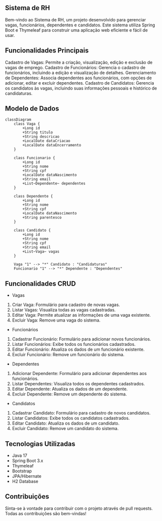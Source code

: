 ## Sistema de RH

Bem-vindo ao Sistema de RH, um projeto desenvolvido para gerenciar vagas, funcionários, dependentes e candidatos. Este sistema utiliza Spring Boot e Thymeleaf para construir uma aplicação web eficiente e fácil de usar.

## Funcionalidades Principais

Cadastro de Vagas: Permite a criação, visualização, edição e exclusão de vagas de emprego.
Cadastro de Funcionários: Gerencia o cadastro de funcionários, incluindo a edição e visualização de detalhes.
Gerenciamento de Dependentes: Associa dependentes aos funcionários, com opções de adicionar, editar e excluir dependentes.
Cadastro de Candidatos: Gerencia os candidatos às vagas, incluindo suas informações pessoais e histórico de candidaturas.

## Modelo de Dados

```mermaid
classDiagram
    class Vaga {
        +Long id
        +String titulo
        +String descricao
        +LocalDate dataCriacao
        +LocalDate dataEncerramento
    }

    class Funcionario {
        +Long id
        +String nome
        +String cpf
        +LocalDate dataNascimento
        +String email
        +List~Dependente~ dependentes
    }

    class Dependente {
        +Long id
        +String nome
        +String cpf
        +LocalDate dataNascimento
        +String parentesco
    }

    class Candidato {
        +Long id
        +String nome
        +String cpf
        +String email
        +List~Vaga~ vagas
    }

    Vaga "1" --> "*" Candidato : "Candidaturas"
    Funcionario "1" --> "*" Dependente : "Dependentes"
```

## Funcionalidades CRUD

- Vagas
  
1) Criar Vaga: Formulário para cadastro de novas vagas.
2) Listar Vagas: Visualiza todas as vagas cadastradas.
3) Editar Vaga: Permite atualizar as informações de uma vaga existente.
4) Excluir Vaga: Remove uma vaga do sistema.

- Funcionários

1) Cadastrar Funcionário: Formulário para adicionar novos funcionários.
2) Listar Funcionários: Exibe todos os funcionários cadastrados.
3) Editar Funcionário: Atualiza os dados de um funcionário existente.
4) Excluir Funcionário: Remove um funcionário do sistema.

- Dependentes

1) Adicionar Dependente: Formulário para adicionar dependentes aos funcionários.
2) Listar Dependentes: Visualiza todos os dependentes cadastrados.
3) Editar Dependente: Atualiza os dados de um dependente.
4) Excluir Dependente: Remove um dependente do sistema.

- Candidatos

1) Cadastrar Candidato: Formulário para cadastro de novos candidatos.
2) Listar Candidatos: Exibe todos os candidatos cadastrados.
3) Editar Candidato: Atualiza os dados de um candidato.
4) Excluir Candidato: Remove um candidato do sistema.

## Tecnologias Utilizadas

* Java 17
* Spring Boot 3.x
* Thymeleaf
* Bootstrap
* JPA/Hibernate
* H2 Database

## Contribuições
Sinta-se à vontade para contribuir com o projeto através de pull requests. Todas as contribuições são bem-vindas!
